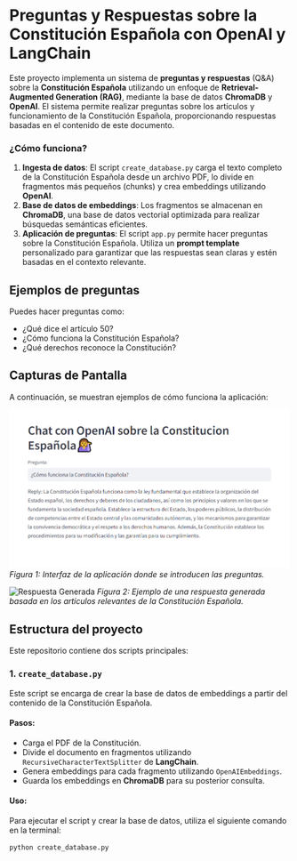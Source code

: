 # Preguntas y Respuestas sobre la Constitución Española con OpenAI y LangChain

Este proyecto implementa un sistema de **preguntas y respuestas** (Q&A) sobre la **Constitución Española** utilizando un enfoque de **Retrieval-Augmented Generation (RAG)**, mediante la base de datos **ChromaDB** y **OpenAI**. El sistema permite realizar preguntas sobre los artículos y funcionamiento de la Constitución Española, proporcionando respuestas basadas en el contenido de este documento.

### ¿Cómo funciona?
1. **Ingesta de datos**: El script `create_database.py` carga el texto completo de la Constitución Española desde un archivo PDF, lo divide en fragmentos más pequeños (chunks) y crea embeddings utilizando **OpenAI**.
2. **Base de datos de embeddings**: Los fragmentos se almacenan en **ChromaDB**, una base de datos vectorial optimizada para realizar búsquedas semánticas eficientes.
3. **Aplicación de preguntas**: El script `app.py` permite hacer preguntas sobre la Constitución Española. Utiliza un **prompt template** personalizado para garantizar que las respuestas sean claras y estén basadas en el contexto relevante.

## Ejemplos de preguntas

Puedes hacer preguntas como:
- ¿Qué dice el artículo 50?
- ¿Cómo funciona la Constitución Española?
- ¿Qué derechos reconoce la Constitución?

## Capturas de Pantalla

A continuación, se muestran ejemplos de cómo funciona la aplicación:

![Interfaz de Preguntas](./Captura1.PNG)
*Figura 1: Interfaz de la aplicación donde se introducen las preguntas.*

![Respuesta Generada](./Captura2.PNG)
*Figura 2: Ejemplo de una respuesta generada basada en los artículos relevantes de la Constitución Española.*

## Estructura del proyecto

Este repositorio contiene dos scripts principales:

### 1. `create_database.py`
Este script se encarga de crear la base de datos de embeddings a partir del contenido de la Constitución Española.

#### Pasos:
- Carga el PDF de la Constitución.
- Divide el documento en fragmentos utilizando `RecursiveCharacterTextSplitter` de **LangChain**.
- Genera embeddings para cada fragmento utilizando `OpenAIEmbeddings`.
- Guarda los embeddings en **ChromaDB** para su posterior consulta.

#### Uso:
Para ejecutar el script y crear la base de datos, utiliza el siguiente comando en la terminal:

```bash
python create_database.py
